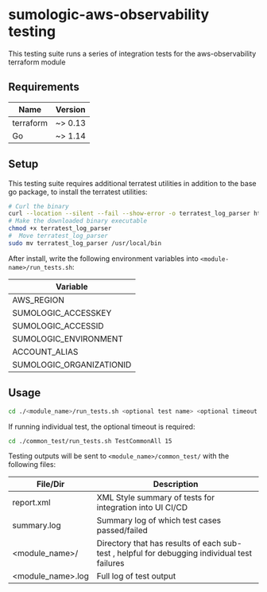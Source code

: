# sumologic-aws-observability testing


This testing suite runs a series of integration tests for the aws-observability terraform module

## Requirements 

| Name | Version |
|------|---------|
| terraform | ~> 0.13 |
| Go | ~> 1.14 |



## Setup

This testing suite requires additional terratest utilities in addition to the base go package, to install the terratest utilities: 

```bash
# Curl the binary
curl --location --silent --fail --show-error -o terratest_log_parser https://github.com/gruntwork-io/terratest/releases/download/v0.13.13/terratest_log_parser_linux_amd64
# Make the downloaded binary executable
chmod +x terratest_log_parser
#  Move terratest_log_parser
sudo mv terratest_log_parser /usr/local/bin

```

After install, write the following environment variables into `<module-name>/run_tests.sh`:

| Variable | 
|------ |
| AWS_REGION | 
| SUMOLOGIC_ACCESSKEY | 
| SUMOLOGIC_ACCESSID | 
| SUMOLOGIC_ENVIRONMENT | 
| ACCOUNT_ALIAS | 
| SUMOLOGIC_ORGANIZATIONID | 


## Usage


```bash 
cd ./<module_name>/run_tests.sh <optional test name> <optional timeout in minutes>
```

If running individual test, the optional timeout is required: 


```bash 
cd ./common_test/run_tests.sh TestCommonAll 15
```


Testing outputs will be sent to `<module_name>/common_test/` with the following files: 

| File/Dir | Description |
|------|---------|
| report.xml | XML Style summary of tests for integration into UI CI/CD|
| summary.log | Summary log of which test cases passed/failed|
| <module_name>/ | Directory that has results of each sub-test , helpful for debugging individual test failures |
| <module_name>.log | Full log of test output |

